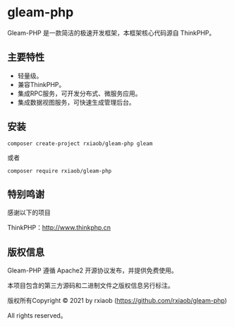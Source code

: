 # gleam-php

Gleam-PHP 是一款简洁的极速开发框架，本框架核心代码源自 ThinkPHP。

## 主要特性

* 轻量级。
* 兼容ThinkPHP。
* 集成RPC服务，可开发分布式、微服务应用。
* 集成数据视图服务，可快速生成管理后台。

## 安装

```
composer create-project rxiaob/gleam-php gleam
```
或者
```
composer require rxiaob/gleam-php
```

## 特别鸣谢

感谢以下的项目

ThinkPHP：http://www.thinkphp.cn

## 版权信息

Gleam-PHP 遵循 Apache2 开源协议发布，并提供免费使用。

本项目包含的第三方源码和二进制文件之版权信息另行标注。

版权所有Copyright © 2021 by rxiaob (https://github.com/rxiaob/gleam-php)

All rights reserved。
